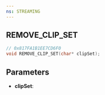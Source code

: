 ```yaml
---
ns: STREAMING
---
```

## REMOVE_CLIP_SET

```c
// 0x817FA1B1EE7CD6F0
void REMOVE_CLIP_SET(char* clipSet);
```

## Parameters
* **clipSet**:
